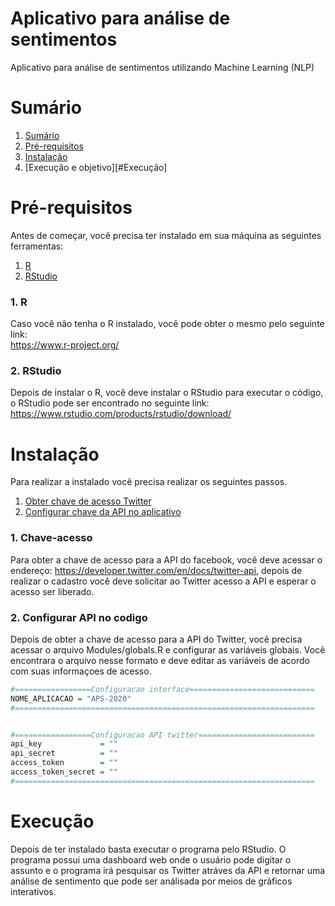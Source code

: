 # Aplicativo para análise de sentimentos
Aplicativo para análise de sentimentos utilizando Machine Learning (NLP)

# Sumário

<!--ts-->
   1. [Sumário](#Sumário)
   2. [Pré-requisitos](#Pré-requisitos)
   3. [Instalação](#Instalação)
   4. [Execução e objetivo][#Execução]
<!--te-->

# Pré-requisitos

Antes de começar, você precisa ter instalado em sua máquina as seguintes ferramentas: <br>

<!--ts-->
   1. [R](#1-R)
   2. [RStudio](#2-RStudio)
<!--te-->

### 1. R
Caso você não tenha o R instalado, você pode obter o mesmo pelo seguinte link: <br>
https://www.r-project.org/ 

### 2. RStudio 
Depois de instalar o R, você deve instalar o RStudio para executar o código, o RStudio pode ser encontrado no seguinte link: <br>
https://www.rstudio.com/products/rstudio/download/ 

# Instalação

Para realizar a instalado você precisa realizar os seguintes passos.

<!--ts-->
   1. [Obter chave de acesso Twitter](#1-Chave-acesso)
   2. [Configurar chave da API no aplicativo](#2-Configurar-API-no-codigo)
<!--te-->

### 1. Chave-acesso

Para obter a chave de acesso para a API do facebook, você deve acessar o endereço: https://developer.twitter.com/en/docs/twitter-api, depois de realizar o cadastro você deve solicitar ao Twitter acesso a API e esperar o acesso ser liberado.

### 2. Configurar API no codigo

Depois de obter a chave de acesso para a API do Twitter, você precisa acessar o arquivo Modules/globals.R e configurar as variáveis globais. Você encontrara o arquivo nesse formato e deve editar as variáveis de acordo com suas informaçoes de acesso.

```r
#=================Configuracao interface============================
NOME_APLICACAO = "APS-2020"
#===================================================================


#=================Configuracao API twitter==========================
api_key             = ""
api_secret          = ""
access_token        = ""
access_token_secret = ""
#===================================================================
```

# Execução

Depois de ter instalado basta executar o programa pelo RStudio. O programa possui uma dashboard web onde o usuário pode digitar o assunto e o programa irá pesquisar os Twitter atráves da API e retornar uma análise de sentimento que pode ser análisada por meios de gráficos interativos.

